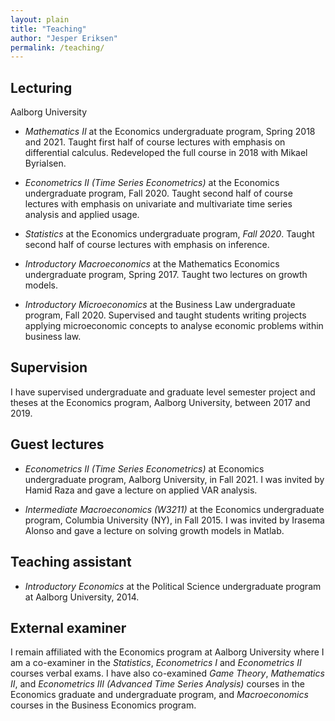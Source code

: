 ```yaml
---
layout: plain
title: "Teaching"
author: "Jesper Eriksen"
permalink: /teaching/
---
```




## Lecturing  

Aalborg University

- *Mathematics II* at the  Economics undergraduate program, Spring 2018 and 2021. Taught first half of course lectures with emphasis on differential calculus. Redeveloped the full course in 2018 with Mikael Byrialsen.  

- *Econometrics II (Time Series Econometrics)* at the Economics undergraduate program, Fall 2020. Taught second half of course lectures with emphasis on univariate and multivariate time series analysis and applied usage.

- *Statistics* at the Economics undergraduate program, *Fall 2020*. Taught second half of course lectures with emphasis on inference.

- *Introductory Macroeconomics* at the Mathematics Economics undergraduate program, Spring 2017. Taught two lectures on growth models. 

- *Introductory Microeconomics* at the Business Law undergraduate program, Fall 2020. Supervised and taught students writing projects applying microeconomic concepts to analyse economic problems within business law.


## Supervision

I have supervised undergraduate and graduate level semester project and theses at the Economics program, Aalborg University,  between 2017 and  2019. 


## Guest lectures 

- *Econometrics II (Time Series Econometrics)* at Economics undergraduate program, Aalborg University, in Fall 2021. I was invited by Hamid Raza and gave a lecture on applied VAR analysis.  

- *Intermediate Macroeconomics (W3211)* at the Economics undergraduate program, Columbia University (NY), in Fall 2015. I was invited by Irasema Alonso and gave a lecture on solving growth models in Matlab. 


## Teaching assistant 

- *Introductory Economics* at the Political Science undergraduate program at Aalborg University, 2014. 


## External examiner 

I remain affiliated with the Economics program at Aalborg University where I am a co-examiner in the *Statistics*, *Econometrics I* and *Econometrics II* courses verbal exams. I have also co-examined *Game Theory*, *Mathematics II*, and *Econometrics III (Advanced Time Series Analysis)*  courses in the Economics graduate and undergraduate program, and *Macroeconomics* courses in the Business Economics program. 